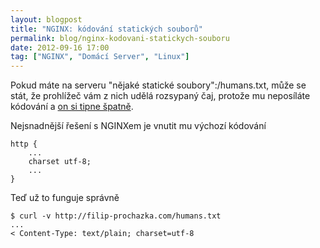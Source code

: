 ```yaml
---
layout: blogpost
title: "NGINX: kódování statických souborů"
permalink: blog/nginx-kodovani-statickych-souboru
date: 2012-09-16 17:00
tag: ["NGINX", "Domácí Server", "Linux"]
---
```


Pokud máte na serveru "nějaké statické soubory":/humans.txt, může se stát, že prohlížeč vám z nich udělá rozsypaný čaj, protože mu neposíláte kódování a [on si tipne špatně](https://twitter.com/petrsoukup/status/247321564549373953).

Nejsnadnější řešení s NGINXem je vnutit mu výchozí kódování

~~~ config
http {
    ...
    charset utf-8;
    ...
}
~~~

Teď už to funguje správně

~~~ shell
$ curl -v http://filip-prochazka.com/humans.txt
...
< Content-Type: text/plain; charset=utf-8
~~~
